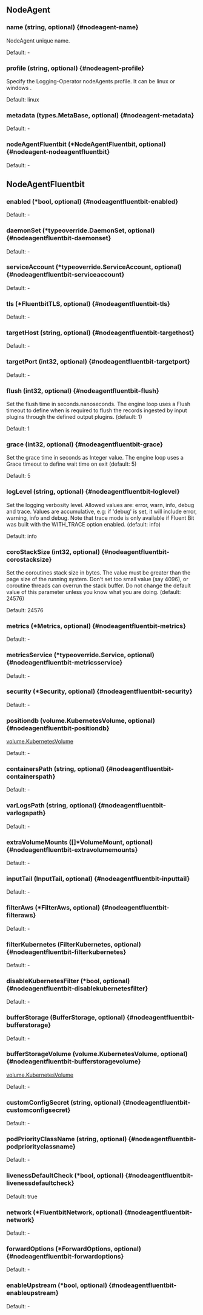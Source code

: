 ## NodeAgent

### name (string, optional) {#nodeagent-name}

NodeAgent unique name. 

Default: -

### profile (string, optional) {#nodeagent-profile}

Specify the Logging-Operator nodeAgents profile. It can be linux or windows .  

Default: linux

### metadata (types.MetaBase, optional) {#nodeagent-metadata}

Default: -

### nodeAgentFluentbit (*NodeAgentFluentbit, optional) {#nodeagent-nodeagentfluentbit}

Default: -


## NodeAgentFluentbit

### enabled (*bool, optional) {#nodeagentfluentbit-enabled}

Default: -

### daemonSet (*typeoverride.DaemonSet, optional) {#nodeagentfluentbit-daemonset}

Default: -

### serviceAccount (*typeoverride.ServiceAccount, optional) {#nodeagentfluentbit-serviceaccount}

Default: -

### tls (*FluentbitTLS, optional) {#nodeagentfluentbit-tls}

Default: -

### targetHost (string, optional) {#nodeagentfluentbit-targethost}

Default: -

### targetPort (int32, optional) {#nodeagentfluentbit-targetport}

Default: -

### flush (int32, optional) {#nodeagentfluentbit-flush}

Set the flush time in seconds.nanoseconds. The engine loop uses a Flush timeout to define when is required to flush the records ingested by input plugins through the defined output plugins. (default: 1) 

Default: 1

### grace (int32, optional) {#nodeagentfluentbit-grace}

Set the grace time in seconds as Integer value. The engine loop uses a Grace timeout to define wait time on exit (default: 5) 

Default: 5

### logLevel (string, optional) {#nodeagentfluentbit-loglevel}

Set the logging verbosity level. Allowed values are: error, warn, info, debug and trace. Values are accumulative, e.g: if 'debug' is set, it will include error, warning, info and debug.  Note that trace mode is only available if Fluent Bit was built with the WITH_TRACE option enabled. (default: info) 

Default: info

### coroStackSize (int32, optional) {#nodeagentfluentbit-corostacksize}

Set the coroutines stack size in bytes. The value must be greater than the page size of the running system. Don't set too small value (say 4096), or coroutine threads can overrun the stack buffer. Do not change the default value of this parameter unless you know what you are doing. (default: 24576) 

Default: 24576

### metrics (*Metrics, optional) {#nodeagentfluentbit-metrics}

Default: -

### metricsService (*typeoverride.Service, optional) {#nodeagentfluentbit-metricsservice}

Default: -

### security (*Security, optional) {#nodeagentfluentbit-security}

Default: -

### positiondb (volume.KubernetesVolume, optional) {#nodeagentfluentbit-positiondb}

[volume.KubernetesVolume](https://github.com/cisco-open/operator-tools/tree/master/docs/types) 

Default: -

### containersPath (string, optional) {#nodeagentfluentbit-containerspath}

Default: -

### varLogsPath (string, optional) {#nodeagentfluentbit-varlogspath}

Default: -

### extraVolumeMounts ([]*VolumeMount, optional) {#nodeagentfluentbit-extravolumemounts}

Default: -

### inputTail (InputTail, optional) {#nodeagentfluentbit-inputtail}

Default: -

### filterAws (*FilterAws, optional) {#nodeagentfluentbit-filteraws}

Default: -

### filterKubernetes (FilterKubernetes, optional) {#nodeagentfluentbit-filterkubernetes}

Default: -

### disableKubernetesFilter (*bool, optional) {#nodeagentfluentbit-disablekubernetesfilter}

Default: -

### bufferStorage (BufferStorage, optional) {#nodeagentfluentbit-bufferstorage}

Default: -

### bufferStorageVolume (volume.KubernetesVolume, optional) {#nodeagentfluentbit-bufferstoragevolume}

[volume.KubernetesVolume](https://github.com/cisco-open/operator-tools/tree/master/docs/types) 

Default: -

### customConfigSecret (string, optional) {#nodeagentfluentbit-customconfigsecret}

Default: -

### podPriorityClassName (string, optional) {#nodeagentfluentbit-podpriorityclassname}

Default: -

### livenessDefaultCheck (*bool, optional) {#nodeagentfluentbit-livenessdefaultcheck}

Default: true

### network (*FluentbitNetwork, optional) {#nodeagentfluentbit-network}

Default: -

### forwardOptions (*ForwardOptions, optional) {#nodeagentfluentbit-forwardoptions}

Default: -

### enableUpstream (*bool, optional) {#nodeagentfluentbit-enableupstream}

Default: -


